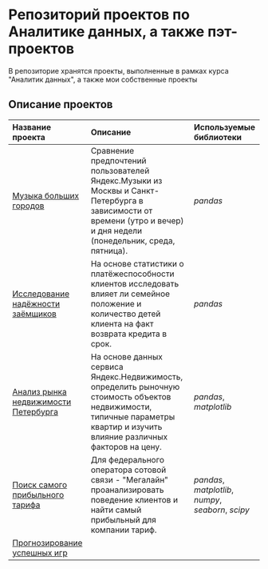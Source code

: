 # Репозиторий проектов по Аналитике данных, а также пэт-проектов
В репозиторие хранятся проекты, выполненные в рамках курса "Аналитик данных", а также мои собственные проекты

## Описание проектов

| Название проекта | Описание | Используемые библиотеки | 
| :---------------------- | :---------------------- | :---------------------- |
| [Музыка больших городов](Big_Cities_music) | Сравнение предпочтений пользователей Яндекс.Музыки из Москвы и Санкт-Петербурга в зависимости от времени (утро и вечер) и дня недели (понедельник, среда, пятница). | *pandas* |
| [Исследование надёжности заёмщиков](Credit_worthiness_analysis) | На основе статистики о платёжеспособности клиентов исследовать влияет ли семейное положение и количество детей клиента на факт возврата кредита в срок. | *pandas* |
| [Анализ рынка недвижимости Петербурга](Real_estate_sellings) | На основе данных сервиса Яндекс.Недвижимость, определить рыночную стоимость объектов недвижимости, типичные параметры квартир и изучить влияние различных факторов на цену.| *pandas*, *matplotlib* |
| [Поиск самого прибыльного тарифа](Data_Plan_analysis) | Для федерального оператора сотовой связи - "Мегалайн" проанализировать поведение клиентов и найти самый прибыльный для компании тариф. | *pandas*, *matplotlib*, *numpy*, *seaborn*, *scipy* |
| [Прогнозирование успешных игр](Successful_games'_prediction) |  |  |
